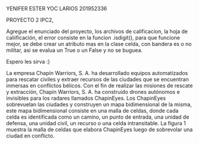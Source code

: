 YENIFER ESTER YOC LARIOS 
201952336

PROYECTO 2 IPC2, 

Agregue el enunciado del proyecto, los archivos de calificacion, la hoja de caliificación, el error consiste en la funcion .isdigit(), para que funcione mejor, se debe crear un atributo mas en la clase celda, con bandera es o no militar, asi se evalua un True o un False y no se buguea. 

Espero les sirva :)

La empresa Chapín Warriors, S. A. ha desarrollado equipos automatizados para rescatar 
civiles y extraer recursos de las ciudades que se encuentran inmersas en conflictos bélicos.
Con el fin de realizar las misiones de rescate y extracción, Chapín Warriors, S. A. ha 
construido drones autónomos e invisibles para los radares llamados ChapinEyes. Los 
ChapinEyes sobrevuelan las ciudades y construyen un mapa bidimensional de la misma, este 
mapa bidimensional consiste en una malla de celdas, donde cada celda es identificada como 
un camino, un punto de entrada, una unidad de defensa, una unidad civil, un recurso o una 
celda intransitable. La figura 1 muestra la malla de celdas que elabora ChapinEyes luego de 
sobrevolar una ciudad en conflicto.
